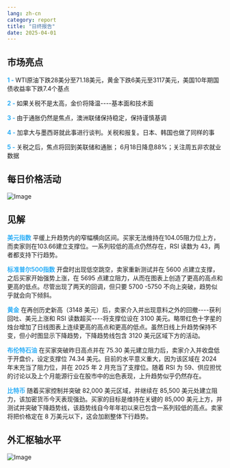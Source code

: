 ```yaml
---
lang: zh-cn
category: report
title: "日终报告"
date: 2025-04-01
---
```



<h2>市场亮点</h2>
<strong style="color: #2caef7;">1 - </strong> WTI原油下跌28美分至71.18美元，黄金下跌6美元至3117美元，美国10年期国债收益率下跌7.4个基点

<strong style="color: #2caef7;">2 - </strong> 如果关税不是太高，金价将降温----基本面和技术面

<strong style="color: #2caef7;">3 - </strong> 由于通胀仍然是焦点，澳洲联储保持稳定，保持谨慎基调

<strong style="color: #2caef7;">4 - </strong> 加拿大与墨西哥就此事进行谈判。关税和报复。日本、韩国也做了同样的事

<strong style="color: #2caef7;">5 - </strong> 关税之后，焦点将回到美联储和通胀； 6月18日降息88%；关注周五非农就业数据



<h2>每日价格活动</h2>
<img src="https://markleighedu.github.io/img/Apr-2025/01-Apr-2025/price.jpg" alt="Image"/>

<h2>见解</h2>
<strong style="color: #2caef7;">美元指数</strong> 平缓上升趋势内的窄幅横向区间。买家无法维持在104.05阻力位上方，而卖家则在103.66建立支撑位。一系列较低的高点仍然存在，RSI 读数为 43，两者都支持下行趋势。 

<strong style="color: #2caef7;">标准普尔500指数</strong> 开盘时出现低空跳空，卖家重新测试并在 5600 点建立支撑，之后买家开始强势上涨，在 5695 点建立阻力，从而在图表上创造了更高的高点和更高的低点。尽管出现了两天的回调，但只要 5700 -5750 不向上突破，趋势似乎就会向下倾斜。 

<strong style="color: #2caef7;">黄金</strong> 在再创历史新高（3148 美元）后，卖家介入并出现意料之外的回撤----获利回吐、美元上涨和 RSI 读数超买----将支撑位设在 3100 美元。略带红色十字星的烛台增加了日线图表上连续更高的高点和更高的低点。虽然日线上升趋势保持不变，但小时图显示下降趋势，下降趋势线包含 3120 美元区域下方的活动。

<strong style="color: #2caef7;">布伦特石油</strong> 在买家突破昨日高点并在 75.30 美元建立阻力后，卖家介入并收盘低于开盘价，设定支撑位 74.34 美元。目前的水平意义重大，因为该区域在 2024 年末充当了阻力位，并在 2025 年 2 月充当了支撑位。随着 RSI 为 59、供应担忧的讨论以及上个月能源行业在股市中的出色表现，上升趋势似乎仍然存在。 

<strong style="color: #2caef7;">比特币</strong> 随着买家控制并突破 82,000 美元区域，并继续在 85,500 美元处建立阻力，该加密货币今天表现强劲。买家的目标是维持在关键的 85,000 美元上方，并测试并突破下降趋势线，该趋势线自今年年初以来已包含一系列较低的高点。卖家将把价格定在 8 万美元以下，这会加剧整体下行趋势。



<h2>外汇枢轴水平</h2>
<img src="https://markleighedu.github.io/img/Apr-2025/01-Apr-2025/pivot.jpg" alt="Image"/>